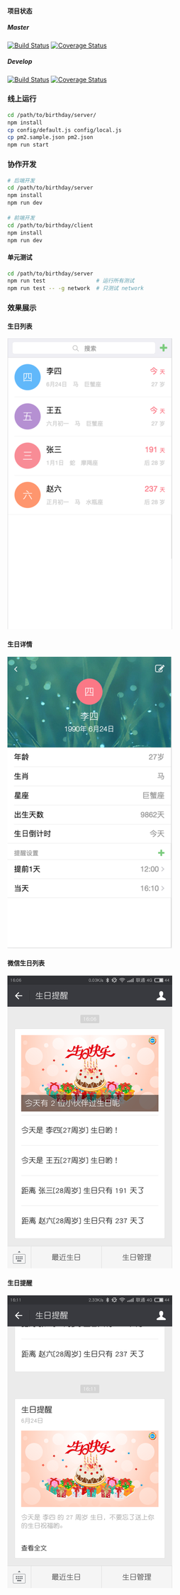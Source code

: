 #### 项目状态

##### Master

[![Build Status](https://travis-ci.org/qious/birthday.svg?branch=master)](https://travis-ci.org/qious/birthday)
[![Coverage Status](https://coveralls.io/repos/github/qious/birthday/badge.svg?branch=master)](https://coveralls.io/github/qious/birthday?branch=master)


##### Develop

[![Build Status](https://travis-ci.org/qious/birthday.svg?branch=develop)](https://travis-ci.org/qious/birthday)
[![Coverage Status](https://coveralls.io/repos/github/qious/birthday/badge.svg?branch=develop)](https://coveralls.io/github/qious/birthday?branch=develop)


### **线上运行**

```bash
cd /path/to/birthday/server/
npm install
cp config/default.js config/local.js
cp pm2.sample.json pm2.json
npm run start
```

### **协作开发**

```bash
# 后端开发
cd /path/to/birthday/server
npm install
npm run dev

# 前端开发
cd /path/to/birthday/client
npm install
npm run dev
```

#### **单元测试**

```bash
cd /path/to/birthday/server
npm run test                # 运行所有测试
npm run test -- -g network  # 只测试 network
```

### **效果展示**


#### 生日列表

![生日列表](screenshot/1.png)

#### 生日详情

![生日详情](screenshot/2.png)

#### 微信生日列表

![微信生日列表](screenshot/3.png)

#### 生日提醒

![生日提醒](screenshot/4.png)

